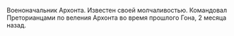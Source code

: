 
Военоначальник Архонта. Известен своей молчаливостью. Командовал Преторианцами по веления Архонта во время прошлого Гона, 2 месяца назад. 

